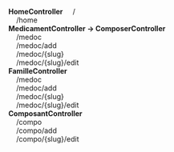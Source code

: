 **HomeController** 
&nbsp;&nbsp;&nbsp;&nbsp;/  
&nbsp;&nbsp;&nbsp;&nbsp;/home  
**MedicamentController -> ComposerController**  
&nbsp;&nbsp;&nbsp;&nbsp;/medoc  
&nbsp;&nbsp;&nbsp;&nbsp;/medoc/add  
&nbsp;&nbsp;&nbsp;&nbsp;/medoc/{slug}  
&nbsp;&nbsp;&nbsp;&nbsp;/medoc/{slug}/edit  
**FamilleController**  
&nbsp;&nbsp;&nbsp;&nbsp;/medoc  
&nbsp;&nbsp;&nbsp;&nbsp;/medoc/add  
&nbsp;&nbsp;&nbsp;&nbsp;/medoc/{slug}  
&nbsp;&nbsp;&nbsp;&nbsp;/medoc/{slug}/edit  
**ComposantController**  
&nbsp;&nbsp;&nbsp;&nbsp;/compo  
&nbsp;&nbsp;&nbsp;&nbsp;/compo/add  
&nbsp;&nbsp;&nbsp;&nbsp;/compo/{slug}/edit  
